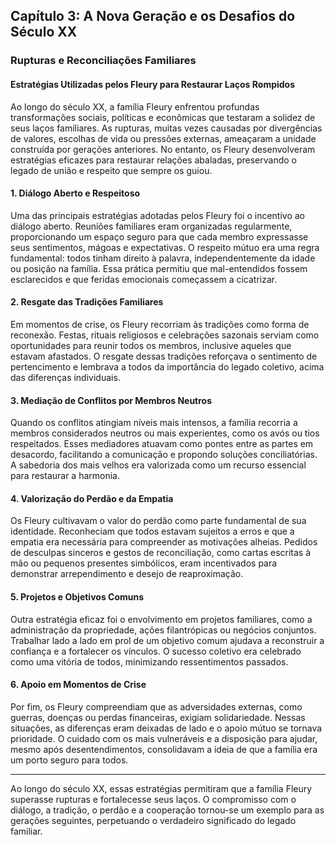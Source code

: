 
## Capítulo 3: A Nova Geração e os Desafios do Século XX

### Rupturas e Reconciliações Familiares

#### Estratégias Utilizadas pelos Fleury para Restaurar Laços Rompidos

Ao longo do século XX, a família Fleury enfrentou profundas transformações sociais, políticas e econômicas que testaram a solidez de seus laços familiares. As rupturas, muitas vezes causadas por divergências de valores, escolhas de vida ou pressões externas, ameaçaram a unidade construída por gerações anteriores. No entanto, os Fleury desenvolveram estratégias eficazes para restaurar relações abaladas, preservando o legado de união e respeito que sempre os guiou.

#### 1. **Diálogo Aberto e Respeitoso**

Uma das principais estratégias adotadas pelos Fleury foi o incentivo ao diálogo aberto. Reuniões familiares eram organizadas regularmente, proporcionando um espaço seguro para que cada membro expressasse seus sentimentos, mágoas e expectativas. O respeito mútuo era uma regra fundamental: todos tinham direito à palavra, independentemente da idade ou posição na família. Essa prática permitiu que mal-entendidos fossem esclarecidos e que feridas emocionais começassem a cicatrizar.

#### 2. **Resgate das Tradições Familiares**

Em momentos de crise, os Fleury recorriam às tradições como forma de reconexão. Festas, rituais religiosos e celebrações sazonais serviam como oportunidades para reunir todos os membros, inclusive aqueles que estavam afastados. O resgate dessas tradições reforçava o sentimento de pertencimento e lembrava a todos da importância do legado coletivo, acima das diferenças individuais.

#### 3. **Mediação de Conflitos por Membros Neutros**

Quando os conflitos atingiam níveis mais intensos, a família recorria a membros considerados neutros ou mais experientes, como os avós ou tios respeitados. Esses mediadores atuavam como pontes entre as partes em desacordo, facilitando a comunicação e propondo soluções conciliatórias. A sabedoria dos mais velhos era valorizada como um recurso essencial para restaurar a harmonia.

#### 4. **Valorização do Perdão e da Empatia**

Os Fleury cultivavam o valor do perdão como parte fundamental de sua identidade. Reconheciam que todos estavam sujeitos a erros e que a empatia era necessária para compreender as motivações alheias. Pedidos de desculpas sinceros e gestos de reconciliação, como cartas escritas à mão ou pequenos presentes simbólicos, eram incentivados para demonstrar arrependimento e desejo de reaproximação.

#### 5. **Projetos e Objetivos Comuns**

Outra estratégia eficaz foi o envolvimento em projetos familiares, como a administração da propriedade, ações filantrópicas ou negócios conjuntos. Trabalhar lado a lado em prol de um objetivo comum ajudava a reconstruir a confiança e a fortalecer os vínculos. O sucesso coletivo era celebrado como uma vitória de todos, minimizando ressentimentos passados.

#### 6. **Apoio em Momentos de Crise**

Por fim, os Fleury compreendiam que as adversidades externas, como guerras, doenças ou perdas financeiras, exigiam solidariedade. Nessas situações, as diferenças eram deixadas de lado e o apoio mútuo se tornava prioridade. O cuidado com os mais vulneráveis e a disposição para ajudar, mesmo após desentendimentos, consolidavam a ideia de que a família era um porto seguro para todos.

---

Ao longo do século XX, essas estratégias permitiram que a família Fleury superasse rupturas e fortalecesse seus laços. O compromisso com o diálogo, a tradição, o perdão e a cooperação tornou-se um exemplo para as gerações seguintes, perpetuando o verdadeiro significado do legado familiar.
```
